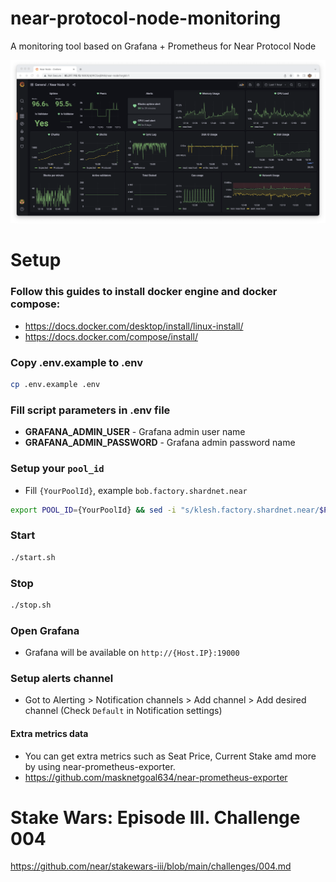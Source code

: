 # near-protocol-node-monitoring
A monitoring tool based on Grafana + Prometheus for Near Protocol Node

![Grafana dasboard](./screenshots/image1.png "Grafana dasboard image")

# Setup

### Follow this guides to install docker engine and docker compose:
- https://docs.docker.com/desktop/install/linux-install/
- https://docs.docker.com/compose/install/

### Copy .env.example to .env
```sh
cp .env.example .env
```

### Fill script parameters in .env file
- **GRAFANA_ADMIN_USER** - Grafana admin user name
- **GRAFANA_ADMIN_PASSWORD** - Grafana admin password name

### Setup your `pool_id`
- Fill `{YourPoolId}`, example `bob.factory.shardnet.near` 
```sh
export POOL_ID={YourPoolId} && sed -i "s/klesh.factory.shardnet.near/$POOL_ID/g" ./grafana/dashboards/*.json
```

### Start
```sh
./start.sh
```

### Stop
```sh
./stop.sh
```

### Open Grafana
- Grafana will be available on `http://{Host.IP}:19000`

### Setup alerts channel
- Got to Alerting > Notification channels > Add channel > Add desired channel (Check `Default` in Notification settings)

#### Extra metrics data
- You can get extra metrics such as Seat Price, Current Stake amd more by using near-prometheus-exporter.
- https://github.com/masknetgoal634/near-prometheus-exporter

# Stake Wars: Episode III. Challenge 004
https://github.com/near/stakewars-iii/blob/main/challenges/004.md

